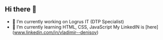 ## Hi there 👋
- 🔭 I’m currently working on Logrus IT (DTP Specialist)
- 🌱 I’m currently learning HTML, CSS, JavaScript
My LinkedIN is [here] (www.linkedin.com/in/vladimir--denisov)


<!--
**Vilodya/Vilodya** is a ✨ _special_ ✨ repository because its `README.md` (this file) appears on your GitHub profile.

Here are some ideas to get you started:

- 🔭 I’m currently working on ...
- 🌱 I’m currently learning ...
- 👯 I’m looking to collaborate on ...
- 🤔 I’m looking for help with ...
- 💬 Ask me about ...
- 📫 How to reach me: ...
- 😄 Pronouns: ...
- ⚡ Fun fact: ...
-->
